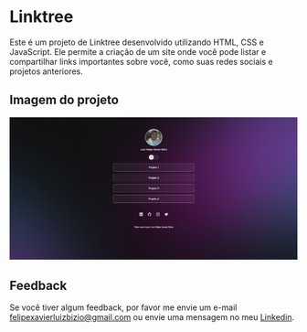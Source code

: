 
# Linktree

Este é um projeto de Linktree desenvolvido utilizando HTML, CSS e JavaScript. Ele permite a criação de um site onde você pode listar e compartilhar links importantes sobre você, como suas redes sociais e projetos anteriores.


## Imagem do projeto

![Imagem do projeto.](https://github.com/felipebizio/linktree-luiz/blob/main/assets/screencapture.png)


## Feedback

Se você tiver algum feedback, por favor me envie um e-mail felipexavierluizbizio@gmail.com ou envie uma mensagem no meu [Linkedin](https://www.linkedin.com/in/luiz-felipe-xavier-bizio/).

